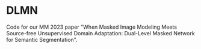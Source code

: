 # DLMN
Code for our MM 2023 paper "When Masked Image Modeling Meets Source-free Unsupervised Domain Adaptation: Dual-Level Masked Network for Semantic Segmentation".
